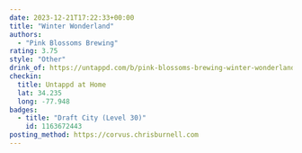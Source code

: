 ```yaml
---
date: 2023-12-21T17:22:33+00:00
title: "Winter Wonderland"
authors:
  - "Pink Blossoms Brewing"
rating: 3.75
style: "Other"
drink_of: https://untappd.com/b/pink-blossoms-brewing-winter-wonderland/
checkin:
  title: Untappd at Home
  lat: 34.235
  long: -77.948
badges:
  - title: "Draft City (Level 30)"
    id: 1163672443
posting_method: https://corvus.chrisburnell.com
---
```

